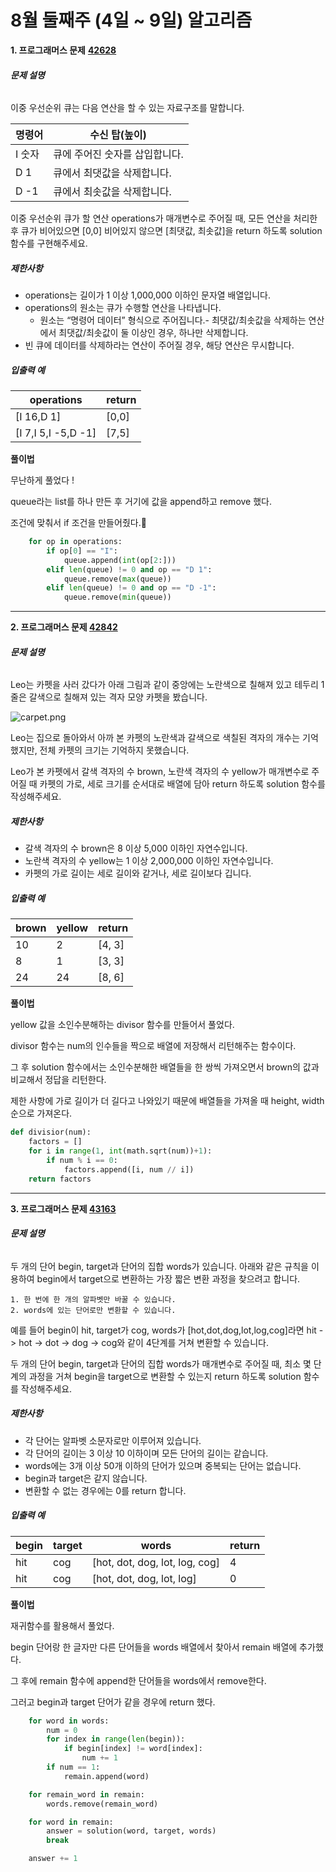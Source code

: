 # 8월 둘째주 (4일 ~ 9일) 알고리즘

**1. 프로그래머스 문제** [**42628**](https://programmers.co.kr/learn/courses/30/lessons/42628)

###### **문제 설명**

이중 우선순위 큐는 다음 연산을 할 수 있는 자료구조를 말합니다.

| 명령어 | 수신 탑(높이)                  |
| ------ | ------------------------------ |
| I 숫자 | 큐에 주어진 숫자를 삽입합니다. |
| D 1    | 큐에서 최댓값을 삭제합니다.    |
| D -1   | 큐에서 최솟값을 삭제합니다.    |

이중 우선순위 큐가 할 연산 operations가 매개변수로 주어질 때, 모든 연산을 처리한 후 큐가 비어있으면 [0,0] 비어있지 않으면 [최댓값, 최솟값]을 return 하도록 solution 함수를 구현해주세요.

##### **제한사항**

- operations는 길이가 1 이상 1,000,000 이하인 문자열 배열입니다.
- operations의 원소는 큐가 수행할 연산을 나타냅니다.
  - 원소는 “명령어 데이터” 형식으로 주어집니다.- 최댓값/최솟값을 삭제하는 연산에서 최댓값/최솟값이 둘 이상인 경우, 하나만 삭제합니다.
- 빈 큐에 데이터를 삭제하라는 연산이 주어질 경우, 해당 연산은 무시합니다.

##### **입출력 예**

| operations          | return |
| ------------------- | ------ |
| [I 16,D 1]          | [0,0]  |
| [I 7,I 5,I -5,D -1] | [7,5]  |

**풀이법**

무난하게 풀었다 !

queue라는 list를 하나 만든 후 거기에 값을 append하고 remove 했다.

조건에 맞춰서 if 조건을 만들어줬다.

```python
    for op in operations:
        if op[0] == "I":
            queue.append(int(op[2:]))
        elif len(queue) != 0 and op == "D 1":
            queue.remove(max(queue))
        elif len(queue) != 0 and op == "D -1":
            queue.remove(min(queue))
```

-----

**2. 프로그래머스 문제 [42842](https://github.com/khyunjiee/Algorithms/blob/master/8%EC%9B%94%203%EC%A3%BC%EC%B0%A8/Programmers42842.py)**

###### **문제 설명**

Leo는 카펫을 사러 갔다가 아래 그림과 같이 중앙에는 노란색으로 칠해져 있고 테두리 1줄은 갈색으로 칠해져 있는 격자 모양 카펫을 봤습니다.

![carpet.png](https://grepp-programmers.s3.ap-northeast-2.amazonaws.com/files/production/b1ebb809-f333-4df2-bc81-02682900dc2d/carpet.png)

Leo는 집으로 돌아와서 아까 본 카펫의 노란색과 갈색으로 색칠된 격자의 개수는 기억했지만, 전체 카펫의 크기는 기억하지 못했습니다.

Leo가 본 카펫에서 갈색 격자의 수 brown, 노란색 격자의 수 yellow가 매개변수로 주어질 때 카펫의 가로, 세로 크기를 순서대로 배열에 담아 return 하도록 solution 함수를 작성해주세요.

##### **제한사항**

- 갈색 격자의 수 brown은 8 이상 5,000 이하인 자연수입니다.
- 노란색 격자의 수 yellow는 1 이상 2,000,000 이하인 자연수입니다.
- 카펫의 가로 길이는 세로 길이와 같거나, 세로 길이보다 깁니다.

##### **입출력 예**

| brown | yellow | return |
| ----- | ------ | ------ |
| 10    | 2      | [4, 3] |
| 8     | 1      | [3, 3] |
| 24    | 24     | [8, 6] |

**풀이법**

yellow 값을 소인수분해하는 divisor 함수를 만들어서 풀었다.

divisor 함수는 num의 인수들을 짝으로 배열에 저장해서 리턴해주는 함수이다.

그 후 solution 함수에서는 소인수분해한 배열들을 한 쌍씩 가져오면서 brown의 값과 비교해서 정답을 리턴한다.

제한 사항에 가로 길이가 더 길다고 나와있기 때문에 배열들을 가져올 때 height, width 순으로 가져온다.

```python
def divisior(num):
    factors = []
    for i in range(1, int(math.sqrt(num))+1):
        if num % i == 0:
            factors.append([i, num // i])
    return factors
```

--------

**3. 프로그래머스 문제 [43163](https://github.com/khyunjiee/Algorithms/blob/master/8%EC%9B%94%203%EC%A3%BC%EC%B0%A8/Programmers43163.py)**

###### **문제 설명**

두 개의 단어 begin, target과 단어의 집합 words가 있습니다. 아래와 같은 규칙을 이용하여 begin에서 target으로 변환하는 가장 짧은 변환 과정을 찾으려고 합니다.

```
1. 한 번에 한 개의 알파벳만 바꿀 수 있습니다.
2. words에 있는 단어로만 변환할 수 있습니다.
```

예를 들어 begin이 hit, target가 cog, words가 [hot,dot,dog,lot,log,cog]라면 hit -> hot -> dot -> dog -> cog와 같이 4단계를 거쳐 변환할 수 있습니다.

두 개의 단어 begin, target과 단어의 집합 words가 매개변수로 주어질 때, 최소 몇 단계의 과정을 거쳐 begin을 target으로 변환할 수 있는지 return 하도록 solution 함수를 작성해주세요.

##### **제한사항**

- 각 단어는 알파벳 소문자로만 이루어져 있습니다.
- 각 단어의 길이는 3 이상 10 이하이며 모든 단어의 길이는 같습니다.
- words에는 3개 이상 50개 이하의 단어가 있으며 중복되는 단어는 없습니다.
- begin과 target은 같지 않습니다.
- 변환할 수 없는 경우에는 0를 return 합니다.

##### **입출력 예**

| begin | target | words                          | return |
| ----- | ------ | ------------------------------ | ------ |
| hit   | cog    | [hot, dot, dog, lot, log, cog] | 4      |
| hit   | cog    | [hot, dot, dog, lot, log]      | 0      |

**풀이법**

재귀함수를 활용해서 풀었다.

begin 단어랑 한 글자만 다른 단어들을 words 배열에서 찾아서 remain 배열에 추가했다.

그 후에 remain 함수에 append한 단어들을 words에서 remove한다.

그러고 begin과 target 단어가 같을 경우에 return 했다.

```python
    for word in words:
        num = 0
        for index in range(len(begin)):
            if begin[index] != word[index]:
                num += 1
        if num == 1:
            remain.append(word)

    for remain_word in remain:
        words.remove(remain_word)

    for word in remain:
        answer = solution(word, target, words)
        break

    answer += 1
```

